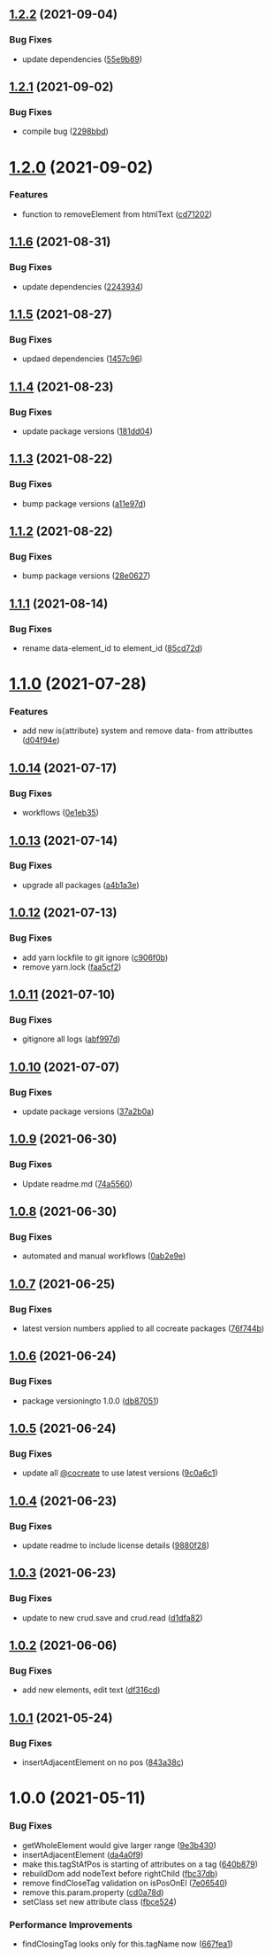 ## [1.2.2](https://github.com/CoCreate-app/CoCreate-domText/compare/v1.2.1...v1.2.2) (2021-09-04)


### Bug Fixes

* update dependencies ([55e9b89](https://github.com/CoCreate-app/CoCreate-domText/commit/55e9b8914b3af474f77e4f0991d80372b78c85e5))

## [1.2.1](https://github.com/CoCreate-app/CoCreate-domText/compare/v1.2.0...v1.2.1) (2021-09-02)


### Bug Fixes

* compile bug ([2298bbd](https://github.com/CoCreate-app/CoCreate-domText/commit/2298bbd2a2e93d526820bd6d28276ef71b5538fb))

# [1.2.0](https://github.com/CoCreate-app/CoCreate-domText/compare/v1.1.6...v1.2.0) (2021-09-02)


### Features

* function to removeElement from htmlText ([cd71202](https://github.com/CoCreate-app/CoCreate-domText/commit/cd712021505067962a71ae4b1965bb10cdd58206))

## [1.1.6](https://github.com/CoCreate-app/CoCreate-domText/compare/v1.1.5...v1.1.6) (2021-08-31)


### Bug Fixes

* update dependencies ([2243934](https://github.com/CoCreate-app/CoCreate-domText/commit/2243934c6eafe796eba99e34c379e7330365c826))

## [1.1.5](https://github.com/CoCreate-app/CoCreate-domText/compare/v1.1.4...v1.1.5) (2021-08-27)


### Bug Fixes

* updaed dependencies ([1457c96](https://github.com/CoCreate-app/CoCreate-domText/commit/1457c9622008a58e1faddf588abc782804351a06))

## [1.1.4](https://github.com/CoCreate-app/CoCreate-domText/compare/v1.1.3...v1.1.4) (2021-08-23)


### Bug Fixes

* update package versions ([181dd04](https://github.com/CoCreate-app/CoCreate-domText/commit/181dd041efa4949a6a0fc0b2ffefec8c4976237e))

## [1.1.3](https://github.com/CoCreate-app/CoCreate-domText/compare/v1.1.2...v1.1.3) (2021-08-22)


### Bug Fixes

* bump package versions ([a11e97d](https://github.com/CoCreate-app/CoCreate-domText/commit/a11e97dd6d630613c6dc4ca083c757e45a176921))

## [1.1.2](https://github.com/CoCreate-app/CoCreate-domText/compare/v1.1.1...v1.1.2) (2021-08-22)


### Bug Fixes

* bump package versions ([28e0627](https://github.com/CoCreate-app/CoCreate-domText/commit/28e062794397b585d4e70470c97967eb6c0effe2))

## [1.1.1](https://github.com/CoCreate-app/CoCreate-domText/compare/v1.1.0...v1.1.1) (2021-08-14)


### Bug Fixes

* rename data-element_id to element_id ([85cd72d](https://github.com/CoCreate-app/CoCreate-domText/commit/85cd72dfd19ce810f9c79750a015efc71fdd95eb))

# [1.1.0](https://github.com/CoCreate-app/CoCreate-domText/compare/v1.0.14...v1.1.0) (2021-07-28)


### Features

* add new is{attribute} system and remove data- from attributtes ([d04f94e](https://github.com/CoCreate-app/CoCreate-domText/commit/d04f94ec164556ad762deec267336dc5ed4cde36))

## [1.0.14](https://github.com/CoCreate-app/CoCreate-domText/compare/v1.0.13...v1.0.14) (2021-07-17)


### Bug Fixes

* workflows ([0e1eb35](https://github.com/CoCreate-app/CoCreate-domText/commit/0e1eb358650940c391bf15acae972713ee4f3388))

## [1.0.13](https://github.com/CoCreate-app/CoCreate-domText/compare/v1.0.12...v1.0.13) (2021-07-14)


### Bug Fixes

* upgrade all packages ([a4b1a3e](https://github.com/CoCreate-app/CoCreate-domText/commit/a4b1a3e20fab4caaa2deb14d43b16c4ba61a6cd7))

## [1.0.12](https://github.com/CoCreate-app/CoCreate-domText/compare/v1.0.11...v1.0.12) (2021-07-13)


### Bug Fixes

* add yarn lockfile to git ignore ([c906f0b](https://github.com/CoCreate-app/CoCreate-domText/commit/c906f0bb9254656948197042b8b66d2514101a38))
* remove yarn.lock ([faa5cf2](https://github.com/CoCreate-app/CoCreate-domText/commit/faa5cf25eafd5245bd951a5c22eb84c4606d1210))

## [1.0.11](https://github.com/CoCreate-app/CoCreate-domText/compare/v1.0.10...v1.0.11) (2021-07-10)


### Bug Fixes

* gitignore all logs ([abf997d](https://github.com/CoCreate-app/CoCreate-domText/commit/abf997d0006ead4bc658190128ca7fdfe9dbebb4))

## [1.0.10](https://github.com/CoCreate-app/CoCreate-domText/compare/v1.0.9...v1.0.10) (2021-07-07)


### Bug Fixes

* update package versions ([37a2b0a](https://github.com/CoCreate-app/CoCreate-domText/commit/37a2b0a614d1765af0da2bb8753f92d6afa5c8ac))

## [1.0.9](https://github.com/CoCreate-app/CoCreate-domText/compare/v1.0.8...v1.0.9) (2021-06-30)


### Bug Fixes

* Update readme.md ([74a5560](https://github.com/CoCreate-app/CoCreate-domText/commit/74a55604078700baae696ff843baea582603f8f9))

## [1.0.8](https://github.com/CoCreate-app/CoCreate-domText/compare/v1.0.7...v1.0.8) (2021-06-30)


### Bug Fixes

* automated and manual workflows ([0ab2e9e](https://github.com/CoCreate-app/CoCreate-domText/commit/0ab2e9e76a2354d0e9f312d6cbe64084d4d6272c))

## [1.0.7](https://github.com/CoCreate-app/CoCreate-domText/compare/v1.0.6...v1.0.7) (2021-06-25)


### Bug Fixes

* latest version numbers applied to all cocreate packages ([76f744b](https://github.com/CoCreate-app/CoCreate-domText/commit/76f744b854e521c98464a40e67c07a5d95389d7b))

## [1.0.6](https://github.com/CoCreate-app/CoCreate-domText/compare/v1.0.5...v1.0.6) (2021-06-24)


### Bug Fixes

* package versioningto 1.0.0 ([db87051](https://github.com/CoCreate-app/CoCreate-domText/commit/db87051b3529c4cf1488780959f282a7ee022b96))

## [1.0.5](https://github.com/CoCreate-app/CoCreate-domText/compare/v1.0.4...v1.0.5) (2021-06-24)


### Bug Fixes

* update all [@cocreate](https://github.com/cocreate) to use latest versions ([9c0a6c1](https://github.com/CoCreate-app/CoCreate-domText/commit/9c0a6c12cbc759af742a46dbcbeee77590424431))

## [1.0.4](https://github.com/CoCreate-app/CoCreate-domText/compare/v1.0.3...v1.0.4) (2021-06-23)


### Bug Fixes

* update readme to include license details ([9880f28](https://github.com/CoCreate-app/CoCreate-domText/commit/9880f289eeb12b46895d2bbc3a345da0020c5fbc))

## [1.0.3](https://github.com/CoCreate-app/CoCreate-domText/compare/v1.0.2...v1.0.3) (2021-06-23)


### Bug Fixes

* update to new crud.save and crud.read ([d1dfa82](https://github.com/CoCreate-app/CoCreate-domText/commit/d1dfa82e02e76dbaf74ad9831669785704af8b9b))

## [1.0.2](https://github.com/CoCreate-app/CoCreate-domText/compare/v1.0.1...v1.0.2) (2021-06-06)


### Bug Fixes

* add new elements, edit text ([df316cd](https://github.com/CoCreate-app/CoCreate-domText/commit/df316cd52d3f9bab1a89698f5a0026a3e4a27bb7))

## [1.0.1](https://github.com/CoCreate-app/CoCreate-domText/compare/v1.0.0...v1.0.1) (2021-05-24)


### Bug Fixes

* insertAdjacentElement on no pos ([843a38c](https://github.com/CoCreate-app/CoCreate-domText/commit/843a38cfff9fdb508abffbe5f0594710f8316628))

# 1.0.0 (2021-05-11)


### Bug Fixes

* getWholeElement would give larger range ([9e3b430](https://github.com/CoCreate-app/CoCreate-domText/commit/9e3b4305129739a31a56f7806780b69fa7866cfd))
* insertAdjacentElement ([da4a0f9](https://github.com/CoCreate-app/CoCreate-domText/commit/da4a0f90ee6db4fe9c144d2d9a477089bb57f641))
* make this.tagStAfPos is starting of attributes on a tag ([640b879](https://github.com/CoCreate-app/CoCreate-domText/commit/640b879b8e816470da96f178f82070abc7767764))
* rebuildDom add nodeText before rightChild ([fbc37db](https://github.com/CoCreate-app/CoCreate-domText/commit/fbc37db9ebf54d9f73b88f0906d2c57bd0d678e3))
* remove findCloseTag validation on isPosOnEl ([7e06540](https://github.com/CoCreate-app/CoCreate-domText/commit/7e0654004492321dd170f6aa83ac638751880455))
* remove this.param.property ([cd0a78d](https://github.com/CoCreate-app/CoCreate-domText/commit/cd0a78d6ce3420b1ded282bffca4e02d69dd8841))
* setClass set new attribute class ([fbce524](https://github.com/CoCreate-app/CoCreate-domText/commit/fbce5245db5731af1889eae42ae7d91547975a6d))


### Performance Improvements

* findClosingTag looks only for this.tagName now ([667fea1](https://github.com/CoCreate-app/CoCreate-domText/commit/667fea1b22e30aa99ff791dd75d8c0705ff90562))
